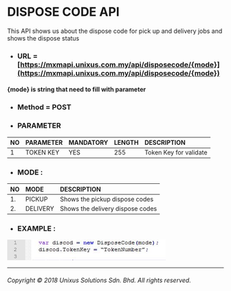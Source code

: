 # DISPOSE CODE API

This API shows us about the dispose code for pick up and delivery jobs and shows the dispose status

* ### URL = [https://mxmapi.unixus.com.my/api/disposecode/{mode}](https://mxmapi.unixus.com.my/api/disposecode/{mode})

#### {mode}  is string that need to fill with parameter

* ### Method = POST
* ### PARAMETER

| NO | PARAMETER | MANDATORY | LENGTH | DESCRIPTION |
| :--- | :--- | :--- | :--- | :--- |
| 1 | TOKEN KEY | YES | 255 | Token Key for validate |

* ### MODE :

| NO | MODE | DESCRIPTION |
| :--- | :--- | :--- |
| 1. | PICKUP | Shows the pickup dispose codes |
| 2. | DELIVERY | Shows the delivery dispose codes |

* ### EXAMPLE :

![](/assets/dicod.JPG)



---

###### Copyright © 2018 Unixus Solutions Sdn. Bhd. All rights reserved.




